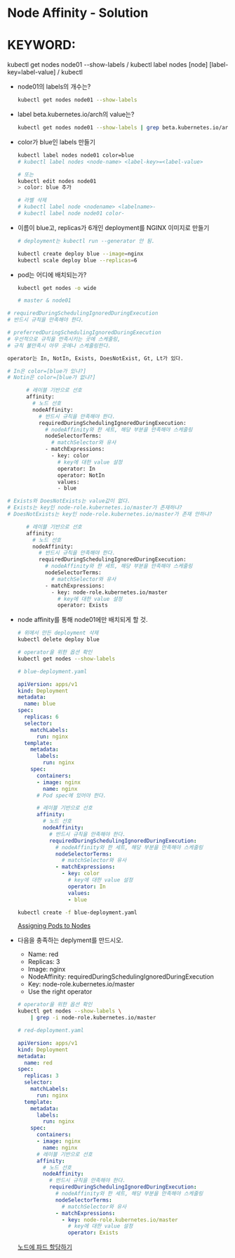 # Node Affinity - Solution

# KEYWORD:
kubectl get nodes node01 --show-labels /
kubectl label nodes [node] [label-key=label-value] /
kubectl

- node01의 labels의 개수는?

    ```bash
    kubectl get nodes node01 --show-labels
    ```

- label beta.kubernetes.io/arch의 value는?

    ```bash
    kubectl get nodes node01 --show-labels | grep beta.kubernetes.io/arch
    ```

- color가 blue인 labels 만들기

    ```bash
    kubectl label nodes node01 color=blue
    # kubectl label nodes <node-name> <label-key>=<label-value>

    # 또는
    kubectl edit nodes node01
    > color: blue 추가

    # 라벨 삭제
    # kubectl label node <nodename> <labelname>-
    # kubectl label node node01 color-
    ```

- 이름이 blue고, replicas가 6개인 deployment를 NGINX 이미지로 만들기

    ```bash
    # deployment는 kubectl run --generator 안 됨.

    kubectl create deploy blue --image=nginx
    kubectl scale deploy blue --replicas=6
    ```

- pod는 어디에 배치되는가?

    ```bash
    kubectl get nodes -o wide

    # master & node01
    ```

```bash
# requiredDuringSchedulingIgnoredDuringExecution  
# 반드시 규칙을 만족해야 한다.

# preferredDuringSchedulingIgnoredDuringExecution
# 우선적으로 규칙을 만족시키는 곳에 스케줄링, 
# 규칙 불만족시 아무 곳에나 스케줄링한다.

operator는 In, NotIn, Exists, DoesNotExist, Gt, Lt가 있다.

# In은 color=[blue가 있냐?]
# Notin은 color=[blue가 없냐?]

      # 레이블 기반으로 선호       
      affinity:
        # 노드 선호                                  
        nodeAffinity:
          # 반드시 규칙을 만족해야 한다.
          requiredDuringSchedulingIgnoredDuringExecution:
            # nodeAffinity와 한 세트, 해당 부분을 만족해야 스케줄링
            nodeSelectorTerms:
              # matchSelector와 유사
            - matchExpressions:
              - key: color
                # key에 대한 value 설정
                operator: In
                operator: NotIn
                values:
                - blue

# Exists와 DoesNotExists는 value값이 없다.
# Exists는 key인 node-role.kubernetes.io/master가 존재하냐?
# DoesNotExists는 key인 node-role.kubernetes.io/master가 존재 안하냐?

      # 레이블 기반으로 선호       
      affinity:
        # 노드 선호                                  
        nodeAffinity:
          # 반드시 규칙을 만족해야 한다.
          requiredDuringSchedulingIgnoredDuringExecution:
            # nodeAffinity와 한 세트, 해당 부분을 만족해야 스케줄링
            nodeSelectorTerms:
              # matchSelector와 유사
            - matchExpressions:
              - key: node-role.kubernetes.io/master
                # key에 대한 value 설정
                operator: Exists
```

- node affinity를 통해 node01에만 배치되게 할 것.

    ```bash
    # 위에서 만든 deployment 삭제
    kubectl delete deploy blue

    # operator을 위한 옵션 확인
    kubectl get nodes --show-labels
    ```

    ```yaml
    # blue-deployment.yaml

    apiVersion: apps/v1
    kind: Deployment
    metadata:
      name: blue
    spec:
      replicas: 6
      selector:
        matchLabels:  
          run: nginx
      template:
        metadata:
          labels:
            run: nginx
        spec:
          containers:
          - image: nginx     
            name: nginx
          # Pod spec에 있어야 한다.

          # 레이블 기반으로 선호       
          affinity:
            # 노드 선호                                  
            nodeAffinity:
              # 반드시 규칙을 만족해야 한다.
              requiredDuringSchedulingIgnoredDuringExecution:
                # nodeAffinity와 한 세트, 해당 부분을 만족해야 스케줄링
                nodeSelectorTerms:
                  # matchSelector와 유사
                - matchExpressions:
                  - key: color
                    # key에 대한 value 설정
                    operator: In
                    values:
                    - blue
    ```

    ```bash
    kubectl create -f blue-deployment.yaml
    ```

    [Assigning Pods to Nodes](https://kubernetes.io/docs/concepts/configuration/assign-pod-node/)

- 다음을 충족하는 deplyment를 만드시오.
    - Name: red
    - Replicas: 3
    - Image: nginx
    - NodeAffinity: requiredDuringSchedulingIgnoredDuringExecution
    - Key: node-role.kubernetes.io/master
    - Use the right operator

    ```bash
    # operator을 위한 옵션 확인
    kubectl get nodes --show-labels \
        | grep -i node-role.kubernetes.io/master
    ```

    ```yaml
    # red-deployment.yaml

    apiVersion: apps/v1
    kind: Deployment
    metadata:  
      name: red       
    spec:       
      replicas: 3     
      selector:
        matchLabels:
          run: nginx
      template:
        metadata:
          labels:
            run: nginx
        spec:
          containers:
          - image: nginx
            name: nginx
          # 레이블 기반으로 선호       
          affinity:
            # 노드 선호                                  
            nodeAffinity:
              # 반드시 규칙을 만족해야 한다.
              requiredDuringSchedulingIgnoredDuringExecution:
                # nodeAffinity와 한 세트, 해당 부분을 만족해야 스케줄링
                nodeSelectorTerms:
                  # matchSelector와 유사
                - matchExpressions:
                  - key: node-role.kubernetes.io/master
                    # key에 대한 value 설정
                    operator: Exists
    ```

    [노드에 파드 할당하기](https://kubernetes.io/ko/docs/concepts/configuration/assign-pod-node/)